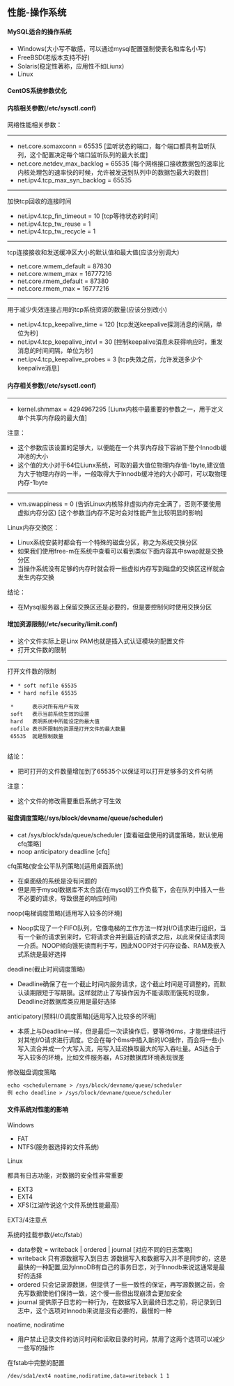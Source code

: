## 性能-操作系统

#### MySQL适合的操作系统

* Windows(大小写不敏感，可以通过mysql配置强制使表名和库名小写)
* FreeBSD(老版本支持不好)
* Solaris(稳定性著称，应用性不如Liunx)
* Linux

#### CentOS系统参数优化

#### 内核相关参数(/etc/sysctl.conf)

网络性能相关参数：

---

* net.core.somaxconn = 65535 [监听状态的端口，每个端口都具有监听队列，这个配置决定每个端口监听队列的最大长度]
* net.core.netdev_max_backlog = 65535 [每个网络接口接收数据包的速率比内核处理包的速率快的时候，允许被发送到队列中的数据包最大的数目]
* net.ipv4.tcp_max_syn_backlog = 65535

---
加快tcp回收的连接时间

* net.ipv4.tcp_fin_timeout = 10 [tcp等待状态的时间]
* net.ipv4.tcp_tw_reuse = 1 
* net.ipv4.tcp_tw_recycle = 1 

---
tcp连接接收和发送缓冲区大小的默认值和最大值(应该分别调大)

* net.core.wmem_default = 87830 
* net.core.wmem_max = 16777216
* net.core.rmem_default = 87380
* net.core.rmem_max = 16777216

---
用于减少失效连接占用的tcp系统资源的数量(应该分别改小)

* net.ipv4.tcp_keepalive_time = 120 [tcp发送keepalive探测消息的间隔，单位为秒]
* net.ipv4.tcp_keepalive_intvl = 30 [控制keepalive消息未获得响应时，重发消息的时间间隔，单位为秒]
* net.ipv4.tcp_keepalive_probes = 3 [tcp失效之前，允许发送多少个keepalive消息]


#### 内存相关参数(/etc/sysctl.conf)

---

* kernel.shmmax = 4294967295 [Liunx内核中最重要的参数之一，用于定义单个共享内存段的最大值]

注意： 

* 这个参数应该设置的足够大，以便能在一个共享内存段下容纳下整个Innodb缓冲池的大小
* 这个值的大小对于64位Liunx系统，可取的最大值位物理内存值-1byte,建议值为大于物理内存的一半，一般取得大于Innodb缓冲池的大小即可，可以取物理内存-1byte

---

* vm.swappiness = 0 (告诉Linux内核除非虚拟内存完全满了，否则不要使用虚拟内存分区) [这个参数当内存不足时会对性能产生比较明显的影响] 

Linux内存交换区：

* Linux系统安装时都会有一个特殊的磁盘分区，称之为系统交换分区
* 如果我们使用free-m在系统中查看可以看到类似下面内容其中swap就是交换分区
* 当操作系统没有足够的内存时就会将一些虚拟内存写到磁盘的交换区这样就会发生内存交换

结论：

* 在Mysql服务器上保留交换区还是必要的，但是要控制何时使用交换分区



#### 增加资源限制(/etc/security/limit.conf)

* 这个文件实际上是Linx PAM也就是插入式认证模块的配置文件
* 打开文件数的限制

---

打开文件数的限制

* `* soft nofile 65535`
* `* hard nofile 65535`

```
 *      表示对所有用户有效
 soft   表示当前系统生效的设置
 hard   表明系统中所能设定的最大值
 nofile 表示所限制的资源是打开文件的最大数量
 65535  就是限制数量
 
```

结论： 

* 把可打开的文件数量增加到了65535个以保证可以打开足够多的文件句柄

注意：

* 这个文件的修改需要重启系统才可生效


#### 磁盘调度策略(/sys/block/devname/queue/scheduler)

* cat /sys/block/sda/queue/scheduler [查看磁盘使用的调度策略，默认使用cfq策略]
* noop anticipatory deadline [cfq]

cfq策略(安全公平队列策略)[适用桌面系统]

* 在桌面级的系统是没有问题的
* 但是用于mysql数据库不太合适(在mysql的工作负载下，会在队列中插入一些不必要的请求，导致很差的响应时间)

noop(电梯调度策略)[适用写入较多的环境]

* Noop实现了一个FIFO队列，它像电梯的工作方法一样对I/O请求进行组织，当有一个新的请求到来时，它将请求合并到最近的请求之后，以此来保证请求同一介质。NOOP倾向饿死读而利于写，因此NOOP对于闪存设备、RAM及嵌入式系统是最好选择

deadline(截止时间调度策略)

* Deadline确保了在一个截止时间内服务请求，这个截止时间是可调整的，而默认读期限短于写期限。这样就防止了写操作因为不能读取而饿死的现象，Deadline对数据库类应用是最好选择

anticipatory(预料I/O调度策略)[适用写入比较多的环境]

* 本质上与Deadline一样，但是最后一次读操作后，要等待6ms，才能继续进行对其他I/O请求进行调度。它会在每个6ms中插入新的I/O操作，而会将一些小写入流合并成一个大写入流，用写入延迟换取最大的写入吞吐量。AS适合于写入较多的环境，比如文件服务器，AS对数据库环境表现很差

修改磁盘调度策略

```
echo <schedulername > /sys/block/devname/queue/scheduler
例 echo deadline > /sys/block/devname/queue/scheduler
```

#### 文件系统对性能的影响

Windows

* FAT
* NTFS(服务器选择的文件系统)

Linux

都具有日志功能，对数据的安全性非常重要

* EXT3 
* EXT4
* XFS(江湖传说这个文件系统性能最高)

EXT3/4注意点

系统的挂载参数(/etc/fstab)

* data参数 = writeback | ordered | journal [对应不同的日志策略]
* writeback 只有源数据写入到日志 源数据写入和数据写入并不是同步的，这是最快的一种配置,因为InnoDB有自己的事务日志，对于Innodb来说这通常是最好的选择
* ordered 只会记录源数据，但提供了一些一致性的保证，再写源数据之前，会先写数据使他们保持一致，这个慢一些但出现崩溃会更加安全
* journal 提供原子日志的一种行为，在数据写入到最终日志之前，将记录到日志中，这个选项对Innodb来说是没有必要的，最慢的一种

noatime, nodiratime

* 用户禁止记录文件的访问时间和读取目录的时间，禁用了这两个选项可以减少一些写的操作

在fstab中完整的配置

```
/dev/sda1/ext4 noatime,nodiratime,data=writeback 1 1 
```